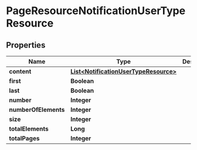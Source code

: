 
# PageResourceNotificationUserTypeResource

## Properties
Name | Type | Description | Notes
------------ | ------------- | ------------- | -------------
**content** | [**List&lt;NotificationUserTypeResource&gt;**](NotificationUserTypeResource.md) |  |  [optional]
**first** | **Boolean** |  |  [optional]
**last** | **Boolean** |  |  [optional]
**number** | **Integer** |  |  [optional]
**numberOfElements** | **Integer** |  |  [optional]
**size** | **Integer** |  |  [optional]
**totalElements** | **Long** |  |  [optional]
**totalPages** | **Integer** |  |  [optional]



